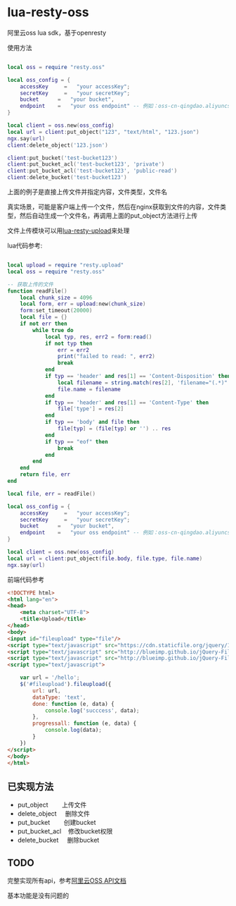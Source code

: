 # lua-resty-oss
阿里云oss lua sdk，基于openresty

使用方法
```lua

local oss = require "resty.oss"

local oss_config = {
    accessKey	  =   "your accessKey";
    secretKey	  =   "your secretKey";
    bucket      =   "your bucket",
    endpoint    =   "your oss endpoint" -- 例如：oss-cn-qingdao.aliyuncs.com
}

local client = oss.new(oss_config)
local url = client:put_object("123", "text/html", "123.json")
ngx.say(url)
client:delete_object('123.json')

client:put_bucket('test-bucket123')
client:put_bucket_acl('test-bucket123', 'private')
client:put_bucket_acl('test-bucket123', 'public-read')
client:delete_bucket('test-bucket123')

```

上面的例子是直接上传文件并指定内容，文件类型，文件名

真实场景，可能是客户端上传一个文件，然后在nginx获取到文件的内容，文件类型，然后自动生成一个文件名，再调用上面的put_object方法进行上传

文件上传模块可以用[lua-resty-upload](https://github.com/openresty/lua-resty-upload)来处理

lua代码参考:
```lua

local upload = require "resty.upload"
local oss = require "resty.oss"

-- 获取上传的文件
function readFile()
    local chunk_size = 4096
    local form, err = upload:new(chunk_size)
    form:set_timeout(20000)
    local file = {}
    if not err then
        while true do
            local typ, res, err2 = form:read()
            if not typ then
                err = err2
                print("failed to read: ", err2)
                break
            end
            if typ == 'header' and res[1] == 'Content-Disposition' then
                local filename = string.match(res[2], 'filename="(.*)"')
                file.name = filename
            end
            if typ == 'header' and res[1] == 'Content-Type' then
                file['type'] = res[2]
            end
            if typ == 'body' and file then
                file[typ] = (file[typ] or '') .. res
            end
            if typ == "eof" then
                break
            end
        end
    end
    return file, err
end

local file, err = readFile()

local oss_config = {
    accessKey	  =   "your accessKey";
    secretKey	  =   "your secretKey";
    bucket      =   "your bucket",
    endpoint    =   "your oss endpoint" -- 例如：oss-cn-qingdao.aliyuncs.com
}

local client = oss.new(oss_config)
local url = client:put_object(file.body, file.type, file.name)
ngx.say(url)
```

前端代码参考
```html
<!DOCTYPE html>
<html lang="en">
<head>
    <meta charset="UTF-8">
    <title>Upload</title>
</head>
<body>
<input id="fileupload" type="file"/>
<script type="text/javascript" src="https://cdn.staticfile.org/jquery/1.11.1/jquery.min.js"></script>
<script type="text/javascript" src="http://blueimp.github.io/jQuery-File-Upload/js/vendor/jquery.ui.widget.js"></script>
<script type="text/javascript" src="http://blueimp.github.io/jQuery-File-Upload/js/jquery.fileupload.js"></script>
<script type="text/javascript">

    var url = '/hello';
    $('#fileupload').fileupload({
        url: url,
        dataType: 'text',
        done: function (e, data) {
            console.log('succcess', data);
        },
        progressall: function (e, data) {
            console.log(data);
        }
    })
</script>
</body>
</html>
```

## 已实现方法

* put_object        上传文件
* delete_object     删除文件
* put_bucket        创建bucket
* put_bucket_acl    修改bucket权限
* delete_bucket     删除bucket

## TODO
完整实现所有api，参考[阿里云OSS API文档](http://doc.oss.aliyuncs.com/)

基本功能是没有问题的
